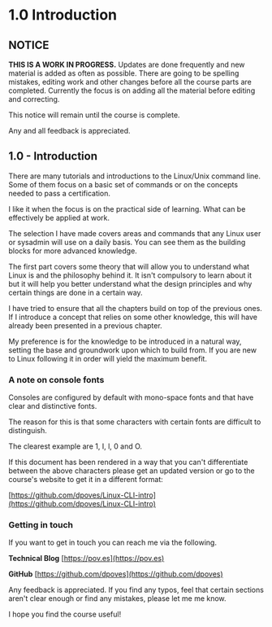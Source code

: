 # 1.0 Introduction

## NOTICE

**THIS IS A WORK IN PROGRESS.** Updates are done frequently and new material is added as often as possible. There are going to be spelling mistakes, editing work and other changes before all the course parts are completed. Currently the focus is on adding all the material before editing and correcting.

This notice will remain until the course is complete.

Any and all feedback is appreciated.

## 1.0 - Introduction

There are many tutorials and introductions to the Linux/Unix command line. Some of them focus on a basic set of commands or on the concepts needed to pass a certification.

I like it when the focus is on the practical side of learning. What can be effectively be applied at work.

The selection I have made covers areas and commands that any Linux user or sysadmin will use on a daily basis. You can see them as the building blocks for more advanced knowledge.

The first part covers some theory that will allow you to understand what Linux is and the philosophy behind it. It isn't compulsory to learn about it but it will help you better understand what the design principles and why certain things are done in a certain way.

I have tried to ensure that all the chapters build on top of the previous ones. If I introduce a concept that relies on some other knowledge, this will have already been presented in a previous chapter.

My preference is for the knowledge to be introduced in a natural way, setting the base and groundwork upon which to build from. If you are new to Linux following it in order will yield the maximum benefit.

### A note on console fonts

Consoles are configured by default with mono-space fonts and that have clear and distinctive fonts.

The reason for this is that some characters with certain fonts are difficult to distinguish.

The clearest example are 1, I, l, 0 and O.

If this document has been rendered in a way that you can't differentiate between the above characters please get an updated version or go to the course's website to get it in a different format:

[https://github.com/dpoves/Linux-CLI-intro](https://github.com/dpoves/Linux-CLI-intro)

### Getting in touch

If you want to get in touch you can reach me via the following.

**Technical Blog** [https://pov.es](https://pov.es)

**GitHub** [https://github.com/dpoves](https://github.com/dpoves)

Any feedback is appreciated. If you find any typos, feel that certain sections aren't clear enough or find any mistakes, please let me me know.

I hope you find the course useful!

